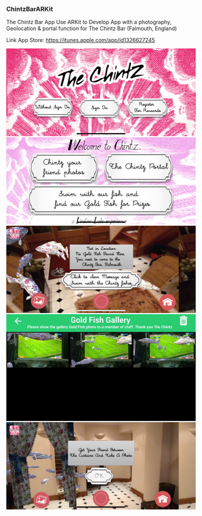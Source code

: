 ### ChintzBarARKit

The Chintz Bar App Use ARKit to Develop App with a photography, Geolocation & portal function for The Chintz Bar (Falmouth, England)

Link App Store: 
https://itunes.apple.com/app/id1326627245

![Alt text](PreviewImage/1.jpg?raw=true "Preview1")
![Alt text](PreviewImage/2.jpg?raw=true "Preview2")
![Alt text](PreviewImage/3.jpg?raw=true "Preview3")
![Alt text](PreviewImage/4.jpg?raw=true "Preview4")
![Alt text](PreviewImage/5.jpg?raw=true "Preview5")
